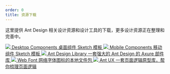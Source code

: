 ```yaml
---
order: 0
title: 资源下载
---
```


这里提供 Ant Design 相关设计资源和设计工具的下载，更多设计资源正在整理和完善中。

<div class="resource-cards">
<a target="_blank" href="https://github.com/ant-design/ant-design/releases/download/resource/Ant.Design.Template.sketch" class="resource-card">
  <img src="https://zos.alipayobjects.com/rmsportal/vfxJzCLqZxehgquvQNqX.png">
  <span class="resource-card-content">
    <span class="resource-card-title">Desktop Components</span>
    <span class="resource-card-description">桌面组件 Sketch 模板</span>
  </span>
</a>
<a target="_blank" href="https://github.com/ant-design/ant-design/releases/download/resource/Ant.Design.Mobile.Template.sketch" class="resource-card">
  <img src="https://zos.alipayobjects.com/rmsportal/vfxJzCLqZxehgquvQNqX.png">
  <span class="resource-card-content">
    <span class="resource-card-title">Mobile Components</span>
    <span class="resource-card-description">移动组件 Sketch 模板</span>
  </span>
</a>
<a target="_blank" href="http://library.ant.design" class="resource-card">
  <img src="https://zos.alipayobjects.com/rmsportal/qXrCHrsuyrINSeerFOerLcTTFZiEzHAJ.png">
  <span class="resource-card-content">
    <span class="resource-card-title">Ant Design Library</span>
    <span class="resource-card-description">一套强大的 Ant Design 的 Axure 部件库</span>
  </span>
</a>
<a target="_blank" href="https://github.com/ant-design/ant-design/releases/download/resource/iconfont-2.10.x.zip" class="resource-card">
  <img src="https://os.alipayobjects.com/rmsportal/UEpOFKUQTZaUfnW.png">
  <span class="resource-card-content">
    <span class="resource-card-title">Web Font</span>
    <span class="resource-card-description">网络字体图标的本地文件包</span>
  </span>
</a>
<a target="_blank" href="http://ux.ant.design" class="resource-card">
  <img src="https://os.alipayobjects.com/rmsportal/yfTqrQuSKcqBDLY.png">
  <span class="resource-card-content">
    <span class="resource-card-title">Ant UX</span>
    <span class="resource-card-description">一套页面逻辑原型库，帮你梳理页面逻辑</span>
  </span>
</a>
</div>
